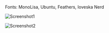Fonts: MonoLisa, Ubuntu, Feathers, Ioveska Nerd

![Screenshot1](https://i.redd.it/ykhw5r7zjxy81.png)

![Screenshot2](https://i.imgur.com/HgCqg9G.png)
